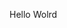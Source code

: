 Hello Wolrd















































































































































































































































































































































































































































































































































































































































































































































































































































































































































































































































































































































































































































































































































































































































































































































































































































































































































































































































































































































































































































































































































































































































































































































































































































































































































































































































































































































































































































































































































































































































































































































































































































































































































































































































































































































































































































































































































































































































































































































































































































































































































































































































































































































































































































































































































































































































































































































































































































































































































































































































































































































































































































































































































































































































































































































































































































































































































